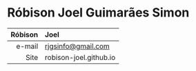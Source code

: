 # Róbison Joel Guimarães Simon

Róbison | Joel
-------:|:---------
e-mail  | rjgsinfo@gmail.com
Site    | robison-joel.github.io

<!--
**robison-joel/robison-joel** is a ✨ _special_ ✨ repository because its `README.md` (this file) appears on your GitHub profile.

-->
